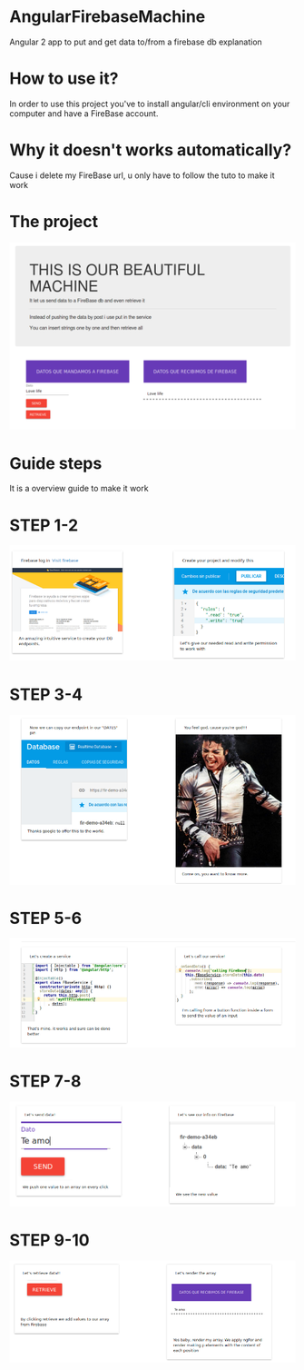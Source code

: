  # AngularFirebaseMachine
Angular 2 app to put and get data to/from a firebase db explanation
# How to use it?
In order to use this project you've to install angular/cli environment on your computer and have a FireBase account.
# Why it doesn't works automatically?
Cause i delete my FireBase url, u only have to follow the tuto to make it work

 # The project
 ![delalama](https://github.com/delalama/AngularFirebaseMachine/blob/master/assets/firebase10.png?raw=true) 

# Guide steps
It is a overview guide to make it work

# STEP 1-2

![delalama](https://github.com/delalama/AngularFirebaseMachine/blob/master/assets/steps/step%201-2.png?raw=true)

# STEP 3-4

![delalama](https://github.com/delalama/AngularFirebaseMachine/blob/master/assets/steps/step3.png?raw=true)

# STEP 5-6

![delalama](https://github.com/delalama/AngularFirebaseMachine/blob/master/assets/steps/step4-5.png?raw=true)

# STEP 7-8

![delalama](https://github.com/delalama/AngularFirebaseMachine/blob/master/assets/steps/step7-8.png?raw=true)

# STEP 9-10

![delalama](https://github.com/delalama/AngularFirebaseMachine/blob/master/assets/steps/step9-10.png?raw=true)
